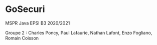 # GoSecuri
MSPR Java EPSI B3 2020/2021

Groupe 2 : Charles Poncy, Paul Lafaurie, Nathan Lafont, Enzo Fogliano, Romain Coisson

